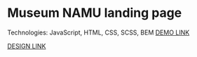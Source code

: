 # Museum NAMU landing page
Technologies: JavaScript, HTML, CSS, SCSS, BEM
[DEMO LINK](https://rom911.github.io/Museum_NAMU/)
 
[DESIGN LINK](https://www.figma.com/file/cRBCqE06cDrY3s4jX7h3iY/%D0%9D%D0%90%D0%9C%D0%A3-(Edit)?node-id=0%3A1)
